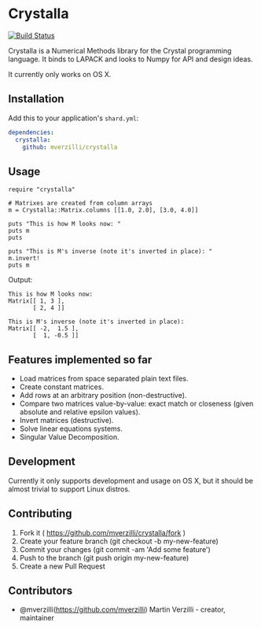 # Crystalla

[![Build Status](https://travis-ci.org/mverzilli/crystalla.svg?branch=master)](https://travis-ci.org/mverzilli/crystalla)

Crystalla is a Numerical Methods library for the Crystal programming language. It binds to LAPACK and looks to Numpy for API and design ideas.

It currently only works on OS X.

## Installation

Add this to your application's `shard.yml`:

```yaml
dependencies:
  crystalla:
    github: mverzilli/crystalla
```

## Usage

```crystal
require "crystalla"

# Matrixes are created from column arrays
m = Crystalla::Matrix.columns [[1.0, 2.0], [3.0, 4.0]]

puts "This is how M looks now: "
puts m
puts

puts "This is M's inverse (note it's inverted in place): "
m.invert!
puts m
```

Output:

```text
This is how M looks now:
Matrix[[ 1, 3 ],
       [ 2, 4 ]]

This is M's inverse (note it's inverted in place):
Matrix[[ -2,  1.5 ],
       [  1, -0.5 ]]
 ```

## Features implemented so far

* Load matrices from space separated plain text files.
* Create constant matrices.
* Add rows at an arbitrary position (non-destructive).
* Compare two matrices value-by-value: exact match or closeness (given absolute and relative epsilon values).
* Invert matrices (destructive).
* Solve linear equations systems.
* Singular Value Decomposition.

## Development

Currently it only supports development and usage on OS X, but it should be almost trivial to support Linux distros.

## Contributing

1. Fork it ( https://github.com/mverzilli/crystalla/fork )
2. Create your feature branch (git checkout -b my-new-feature)
3. Commit your changes (git commit -am 'Add some feature')
4. Push to the branch (git push origin my-new-feature)
5. Create a new Pull Request

## Contributors

- @mverzilli(https://github.com/mverzilli) Martin Verzilli - creator, maintainer
